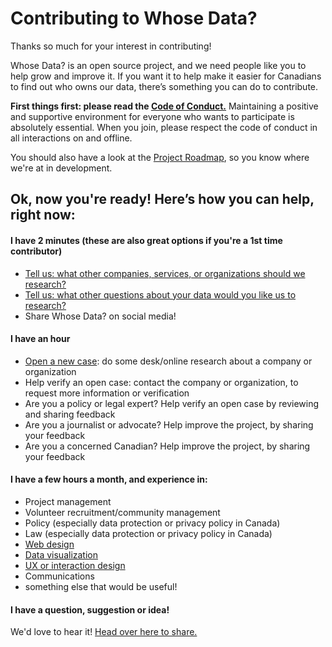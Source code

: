 
# Contributing to Whose Data?
Thanks so much for your interest in contributing!

Whose Data? is an open source project, and we need people like you to help grow and improve it. If you want it to help make it easier for Canadians to find out who owns our data, there’s something you can do to contribute.

**First things first: please read the [Code of Conduct.](https://github.com/samanthaburton/whose_data/blob/master/CODE_OF_CONDUCT.md)** Maintaining a positive and supportive environment for everyone who wants to participate is absolutely essential. When you join, please respect the code of conduct in all interactions on and offline.

You should also have a look at the [Project Roadmap](https://github.com/samanthaburton/whose_data/issues/19), so you know where we're at in development. 

## Ok, now you're ready! Here’s how you can help, right now:

#### I have 2 minutes (these are also great options if you're a 1st time contributor)

- [Tell us: what other companies, services, or organizations should we research?](https://github.com/samanthaburton/whose_data/issues/21)
- [Tell us: what other questions about your data would you like us to research?](https://github.com/samanthaburton/whose_data/issues/20)
- Share Whose Data? on social media!

#### I have an hour

- [Open a new case](https://github.com/samanthaburton/whose_data/issues/13): do some desk/online research about a company or organization
- Help verify an open case: contact the company or organization, to request more information or verification
- Are you a policy or legal expert? Help verify an open case by reviewing and sharing feedback
- Are you a journalist or advocate? Help improve the project, by sharing your feedback
- Are you a concerned Canadian? Help improve the project, by sharing your feedback

#### I have a few hours a month, and experience in:

- Project management
- Volunteer recruitment/community management
- Policy (especially data protection or privacy policy in Canada)
- Law (especially data protection or privacy policy in Canada)
- [Web design](https://github.com/samanthaburton/whose_data/issues/24)
- [Data visualization](https://github.com/samanthaburton/whose_data/issues/24)
- [UX or interaction design](https://github.com/samanthaburton/whose_data/issues/24)
- Communications
- something else that would be useful!

#### I have a question, suggestion or idea!
We'd love to hear it! [Head over here to share.](https://github.com/samanthaburton/whose_data/issues/22)

